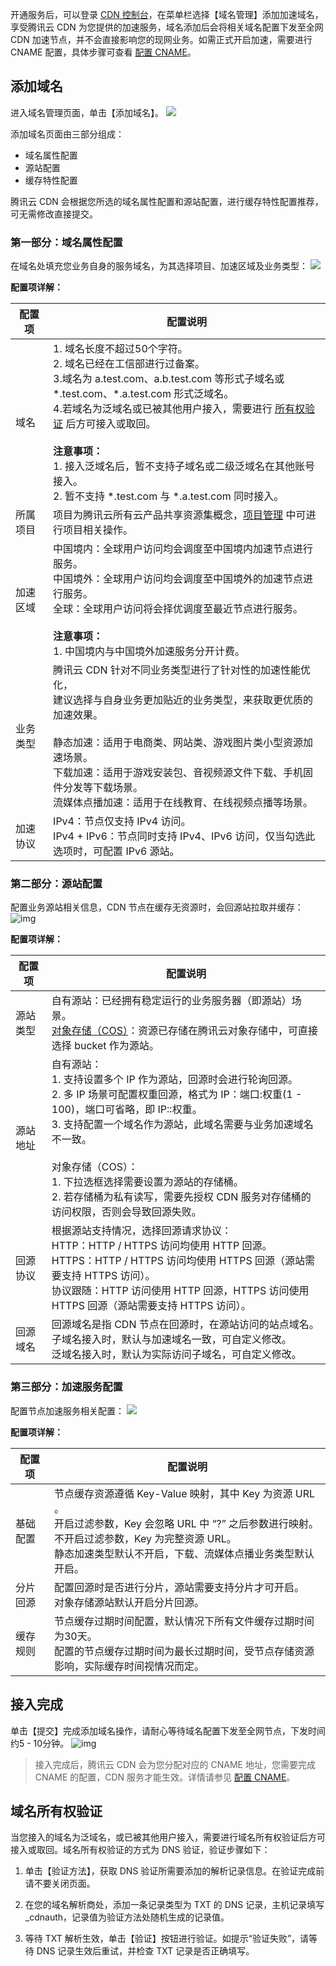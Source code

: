开通服务后，可以登录 [CDN 控制台](https://console.cloud.tencent.com/cdn)，在菜单栏选择【域名管理】添加加速域名，享受腾讯云 CDN 为您提供的加速服务，域名添加后会将相关域名配置下发至全网 CDN 加速节点，并不会直接影响您的现网业务。如需正式开启加速，需要进行 CNAME 配置，具体步骤可查看 [配置 CNAME](https://intl.cloud.tencent.com/document/product/228/3121)。

## 添加域名
进入域名管理页面，单击【添加域名】。
![](https://main.qcloudimg.com/raw/02784c06077ee97314ec146aa3369fb1.png)

添加域名页面由三部分组成：

- 域名属性配置
- 源站配置
- 缓存特性配置

腾讯云 CDN 会根据您所选的域名属性配置和源站配置，进行缓存特性配置推荐，可无需修改直接提交。

### 第一部分：域名属性配置
在域名处填充您业务自身的服务域名，为其选择项目、加速区域及业务类型：
![](https://main.qcloudimg.com/raw/4f2de8b5158a317b1913bd5f920dbf3b.png)

**配置项详解：**

| 配置项   | 配置说明                                                     |
| -------- | ------------------------------------------------------------ |
| 域名     | 1. 域名长度不超过50个字符。<br/>2. 域名已经在工信部进行过备案。<br/>3.域名为 a.test.com、a.b.test.com 等形式子域名或 \*.test.com、\*.a.test.com 形式泛域名。<br/>4.若域名为泛域名或已被其他用户接入，需要进行 [所有权验证](#m1) 后方可接入或取回。<br/><br/><strong>注意事项：</strong><br/>1. 接入泛域名后，暂不支持子域名或二级泛域名在其他账号接入。<br/>2. 暂不支持 *.test.com 与 *.a.test.com 同时接入。 |
| 所属项目 | 项目为腾讯云所有云产品共享资源集概念，[项目管理](https://console.cloud.tencent.com/project) 中可进行项目相关操作。 |
| 加速区域 | 中国境内：全球用户访问均会调度至中国境内加速节点进行服务。<br/>中国境外：全球用户访问均会调度至中国境外的加速节点进行服务。<br/>全球：全球用户访问将会择优调度至最近节点进行服务。<br/><br/><strong>注意事项：</strong><br/>1. 中国境内与中国境外加速服务分开计费。 |
| 业务类型 | 腾讯云 CDN 针对不同业务类型进行了针对性的加速性能优化，<br/>建议选择与自身业务更加贴近的业务类型，来获取更优质的加速效果。<br/><br/>静态加速：适用于电商类、网站类、游戏图片类小型资源加速场景。<br/>下载加速：适用于游戏安装包、音视频源文件下载、手机固件分发等下载场景。<br/>流媒体点播加速：适用于在线教育、在线视频点播等场景。 |
| 加速协议 | IPv4：节点仅支持 IPv4 访问。<br/>IPv4 + IPv6：节点同时支持 IPv4、IPv6 访问，仅当勾选此选项时，可配置 IPv6 源站。 |

### 第二部分：源站配置

配置业务源站相关信息，CDN 节点在缓存无资源时，会回源站拉取并缓存：
![img](https://main.qcloudimg.com/raw/4a051cfc61dbd0e64b5ccfb8b386829d.png)

**配置项详解：**

| 配置项   | 配置说明                                                     |
| -------- | ------------------------------------------------------------ |
| 源站类型 | 自有源站：已经拥有稳定运行的业务服务器（即源站）场景。<br/><a href = "https://intl.cloud.tencent.com/product/cos">对象存储（COS）</a>：资源已存储在腾讯云对象存储中，可直接选择 bucket 作为源站。 |
| 源站地址 | 自有源站：<br/>1. 支持设置多个 IP 作为源站，回源时会进行轮询回源。<br/>2. 多 IP 场景可配置权重回源，格式为 IP：端口:权重(1 - 100)，端口可省略，即 IP::权重。<br/>3.  支持配置一个域名作为源站，此域名需要与业务加速域名不一致。<br/><br/>对象存储（COS）：<br/>1. 下拉选框选择需要设置为源站的存储桶。<br/>2. 若存储桶为私有读写，需要先授权 CDN 服务对存储桶的访问权限，否则会导致回源失败。 |
| 回源协议 | 根据源站支持情况，选择回源请求协议：<br/>HTTP：HTTP / HTTPS 访问均使用 HTTP 回源。<br/>HTTPS：HTTP / HTTPS 访问均使用 HTTPS 回源（源站需要支持 HTTPS 访问）。<br/>协议跟随：HTTP 访问使用 HTTP 回源，HTTPS 访问使用 HTTPS 回源（源站需要支持 HTTPS 访问）。 |
| 回源域名 | 回源域名是指 CDN 节点在回源时，在源站访问的站点域名。<br/>子域名接入时，默认与加速域名一致，可自定义修改。<br/>泛域名接入时，默认为实际访问子域名，可自定义修改。 |

### 第三部分：加速服务配置
配置节点加速服务相关配置：
![](https://main.qcloudimg.com/raw/fc616c71acf52fe77af7ce08d9773ad4.png)

**配置项详解：**

| 配置项   | 配置说明                                                     |
| -------- | ------------------------------------------------------------ |
| 基础配置 | 节点缓存资源遵循 Key-Value 映射，其中 Key 为资源 URL 。<br/>开启过滤参数，Key 会忽略 URL 中 “?” 之后参数进行映射。<br/>不开启过滤参数，Key 为完整资源 URL。<br/>静态加速类型默认不开启，下载、流媒体点播业务类型默认开启。 |
| 分片回源 | 配置回源时是否进行分片，源站需要支持分片才可开启。<br/>对象存储源站默认开启分片回源。 |
| 缓存规则 | 节点缓存过期时间配置，默认情况下所有文件缓存过期时间为30天。<br/>配置的节点缓存过期时间为最长过期时间，受节点存储资源影响，实际缓存时间视情况而定。 |

## 接入完成

单击【提交】完成添加域名操作，请耐心等待域名配置下发至全网节点，下发时间约5 - 10分钟。
![img](https://main.qcloudimg.com/raw/0eb54022c36df808aabe5fb4c2838c77.png)

>
> 接入完成后，腾讯云 CDN 会为您分配对应的 CNAME 地址，您需要完成 CNAME 的配置，CDN 服务才能生效。详情请参见 [配置 CNAME](https://intl.cloud.tencent.com/document/product/228/3121)。

<span ID ="m1"></span>
## 域名所有权验证
当您接入的域名为泛域名，或已被其他用户接入，需要进行域名所有权验证后方可接入或取回。域名所有权验证的方式为 DNS 验证，验证步骤如下：

1. 单击【验证方法】，获取 DNS 验证所需要添加的解析记录信息。在验证完成前请不要关闭页面。
   
2. 在您的域名解析商处，添加一条记录类型为 TXT 的 DNS 记录，主机记录填写 _cdnauth，记录值为验证方法处随机生成的记录值。
3. 等待 TXT 解析生效，单击【验证】按钮进行验证。如提示“验证失败”，请等待 DNS 记录生效后重试，并检查 TXT 记录是否正确填写。
